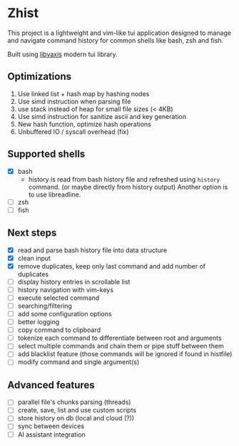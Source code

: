 # Zhist

This project is a lightweight and vim-like tui application designed 
to manage and navigate command history for common shells like bash, zsh and fish.

Built using [libvaxis](https://github.com/rockorager/libvaxis) modern tui library.

## Optimizations
1. Use linked list + hash map by hashing nodes
2. Use simd instruction when parsing file
3. use stack instead of heap for small file sizes (< 4KB)
4. Use simd instruction for sanitize ascii and key generation
5. New hash function, optimize hash operations
6. Unbuffered IO / syscall overhead (fix)

## Supported shells

- [X] bash
    - history is read from bash history file and refreshed using `history` command.
        (or maybe directly from history output)
      Another option is to use libreadline.
- [ ] zsh
- [ ] fish

## Next steps
- [x] read and parse bash history file into data structure
- [x] clean input
- [x] remove duplicates, keep only last command and add number of duplicates
- [ ] display history entries in scrollable list
- [ ] history navigation with vim-keys
- [ ] execute selected command
- [ ] searching/filtering
- [ ] add some configuration options
- [ ] better logging
- [ ] copy command to clipboard
- [ ] tokenize each command to differentiate between root and arguments
- [ ] select multiple commands and chain them or pipe stuff between them
- [ ] add blacklist feature (those commands will be ignored if found in histfile)
- [ ] modify command and single argument(s)

## Advanced features

- [ ] parallel file's chunks parsing (threads)
- [ ] create, save, list and use custom scripts
- [ ] store history on db (local and cloud (?))
- [ ] sync between devices
- [ ] AI assistant integration
